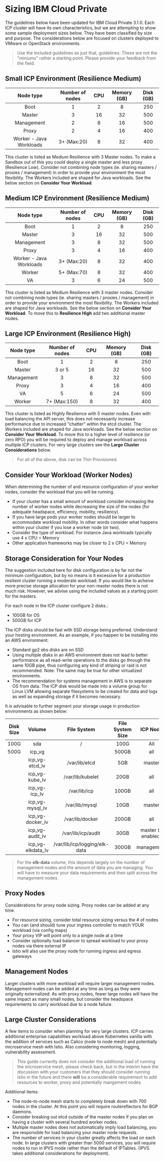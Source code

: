 # Sizing IBM Cloud Private

The guidelines below have been updated for IBM Cloud Private 3.1.0.  Each ICP cluster will have its own characteristics, but we are attempting to show some sample deployment sizes below.  They have been classified by size and purpose.  The considerations below are focused on clusters deployed to VMware or OpenStack environments.

> Use the included guidelines as just that, guidelines. These are not the "miniums" rather a starting point.  Please provide your feedback from the field.

## Small ICP Environment (Resilience Medium)							

| Node type | Number of nodes | CPU | Memory (GB) | Disk (GB) |
| :---: | :---: | :---: | :---: | :---: |
| Boot	| 1	| 2	| 8	| 250 |
|	Master	| 3	| 16	| 32	| 500 |
|	Management	| 2	| 8	| 16	| 500 |
|	Proxy	| 2	| 4	| 16	| 400 |
|	Worker - Java Workloads | 3+ (Max:20)	| 8	| 32	| 400 |

This cluster is listed as Medium Resilience with 3 Master nodes.  To make a Sandbox out of this you could deploy a single master and less proxy (Resilience Low).  Consider not combining node types (ie. sharing masters / proxies / management) in order to provide your environment the most flexibility.  The Workers included are shaped for Java workloads.  See the below section on **Consider Your Workload**.

## Medium ICP Environment	(Resilience Medium)							

| Node type | Number of nodes | CPU | Memory (GB) | Disk (GB) |
| :---: | :---: | :---: | :---: | :---: |
| Boot	| 1	| 2	| 8	| 250 |
|	Master	| 3	| 16	| 32	| 500 |
|	Management	| 3	| 8	| 32	| 500 |
|	Proxy	| 3	| 4	| 16	| 400 |
|	Worker - Java Workloads | 3+ (Max:20)	| 8	| 32	| 400 |
|	Worker | 5+ (Max:70)| 8 | 32	| 400 |
|	VA	| 3	| 6	| 24	| 500 |

This cluster is listed as Medium Resilience with 3 master nodes.  Consider not combining node types (ie. sharing masters / proxies / management) in order to provide your environment the most flexibility.  The Workers included are shaped for Java workloads.  See the below section on **Consider Your Workload**.  To move this to **Resilience High** add two additional master nodes.


## Large ICP Environment (Resilience High)							

| Node type | Number of nodes | CPU | Memory (GB) | Disk (GB) |
| :---: | :---: | :---: | :---: | :---: |
|	Boot	| 1	| 2	| 8	| 250 |
|	Master | 3 or 5 | 16 | 32	| 500 |
|	Management	| 3	| 8	| 32 |	500 |
|	Proxy |	3	| 4	| 16	| 400 |
|	VA |	5	 | 6	| 24	| 500 |
|	Worker | 7+	(Max:150)| 8	| 32	|400 |

This cluster is listed as Highly Resilience with 5 master nodes.  Even with load balancing the API server, this does not necessarily increase performance due to increased "chatter" within the etcd cluster.  The Workers included are shaped for Java workloads.  See the below section on **Consider Your Workload**.  To move this to a higher level of resilience (or zero RPO) you will be required to deploy and manage workload across multiple ICP clusters.  For very large clusters see the **Large Cluster Considerations** below.

> For all of the above, disk can be Thin Provisioned.

## Consider Your Workload (Worker Nodes)
When determining the number of and resource configuration of your worker nodes, consider the workload that you will be running.
- If your cluster has a small amount of workload consider increasing the number of worker nodes while decreasing the size of the nodes (for adequate headspace, efficiency, mobility, resiliency).
- If you have large pods your worker nodes should be larger to accommodate workload mobility.  In other words consider what happens within your cluster if you lose a worker node (or two).
- Consider the type of workload.  For instance Java workloads typically use 4 x CPU = Memory
- Other application frameworks may be closer to 2 x CPU = Memory

## Storage Consideration for Your Nodes
The suggestion included here for disk configuration is by far not the minimum configuration, but by no means is it excessive for a production resilient cluster running a moderate workload.  If you would like to acheive more precise storage allocation for your non-master nodes there is not much risk.  However, we advise using the included values as a starting point for the masters.

For each node in the ICP cluster configure 2 disks.:
- 100GB for OS
- 500GB for ICP

The ICP disks should be fast with SSD storage being preferred.  Understand your hosting environment.  As an example, if you happen to be installing into an AWS environment:
- Standard gp2 ebs disks are on SSD
- Using multiple disks in an AWS environment does not lead to better performance as all read-write operations to the disks go through the same 10GB pipe, thus configuring any kind of striping or raid is not recommended.  Note:  The same may be true for other virtualized environments.
- The recommendation for systems management in AWS is to separate OS from data. The ICP disk would be made into a volume group for Linux LVM allowing separate filesystems to be created for data and logs as well as expanding storage if it becomes necessary.
 
It is advisable to further segment your storage usage in production environments as shown below:

| Disk Size | Volume | File System | File System Size | ICP Node |
| :---: | :---: | :---: | :---: | :---: |
| 100G  | sda | / | 100G | All |
| 500G  | icp_vg |  | 500GB | all |
| | icp_vg-etcd_lv | /var/lib/etcd | 5GB | master |
| | icp_vg-kube_lv | /var/lib/kubelet | 20GB | all |
| | icp_vg-icp_lv | /var/lib/icp | 100GB | all |
| | icp_vg-mysql_lv | /var/lib/mysql | 10GB | master |
| | icp_vg-docker_lv | /var/lib/docker | 200GB | all |
| | icp_vg-audit_lv | /var/lib/icp/audit | 30GB | master (if enabled) |
| | icp_vg-elkdata_lv | /var/lib/icp/logging/elk-data | 300GB | management |

> For the **elk-data** volume, this depends largely on the number of management nodes and the amount of data you are managing.  You will have to measure your data requirements and then split across the management nodes.

## Proxy Nodes
Considerations for proxy node sizing.  Proxy nodes can be added at any time.
- For resource sizing, consider total resource sizing versus the # of nodes
- You can (and should) tune your ingress controller to match YOUR workload (via config maps)
- Your proxy VIP will point only to a single node at a time
- Consider optionally load balancer to spread workload to your proxy nodes via there external IP
- Istio will also use the proxy node for running ingress and egress gateways

## Management Nodes
Larger clusters with more workload will require larger management nodes.  Management nodes can be added at any time as long as they were originally externalized.  As with proxy nodes, fewer large nodes will have the same impact as many small nodes, but consider the headspace requirements to carry workload due to a node failure.

## Large Cluster Considerations
A few items to consider when planning for very large clusters.  ICP carries additional enterprise capabilities workload above Kubernetes vanilla with the addition of services such as Calico (node to node mesh) and potentially microservice mesh with Istio.  Also considering monitoring, logging, vulnerability assessment.

> This guide currently does not conisder the additional load of running the microservice mesh, please check back, but in the interim have the discussion with your customers that they should consider running Istio in the future and there **will** be a considerable requirement to add resources to worker, proxy and potentially mangement nodes.

Additional items:
- The node-to-node mesh starts to completely break down with 700 nodes in the cluster.  At this point you will require routereflectors for BGP daemons.
- Consider breaking out etcd outside of the master nodes if you plan on having a cluster with several hundred worker nodes.
- Multiple master nodes does not automatically imply load balancing, you are responsible for load balancing your master node requests.
- The number of services in your cluster greatly affects the load on each node.  In large clusters with greater than 5000 services, you will require nodes to run in IPVS mode rather than the default of IPTables.  (IPVS takes additional considerations for deployment).
